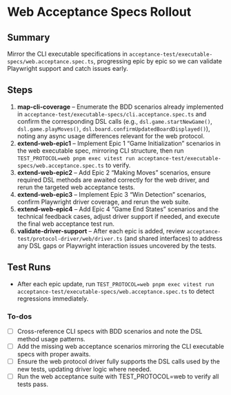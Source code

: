 <!-- 52fa78bb-1a50-4664-966e-fa1d64836c15 e8baede6-6443-43d1-ab02-466f7ac4afe1 -->
# Web Acceptance Specs Rollout

## Summary

Mirror the CLI executable specifications in `acceptance-test/executable-specs/web.acceptance.spec.ts`, progressing epic by epic so we can validate Playwright support and catch issues early.

## Steps

1. **map-cli-coverage** – Enumerate the BDD scenarios already implemented in `acceptance-test/executable-specs/cli.acceptance.spec.ts` and confirm the corresponding DSL calls (e.g., `dsl.game.startNewGame()`, `dsl.game.playMoves()`, `dsl.board.confirmUpdatedBoardDisplayed()`), noting any async usage differences relevant for the web protocol.
2. **extend-web-epic1** – Implement Epic 1 “Game Initialization” scenarios in the web executable spec, mirroring CLI structure, then run `TEST_PROTOCOL=web pnpm exec vitest run acceptance-test/executable-specs/web.acceptance.spec.ts` to verify.
3. **extend-web-epic2** – Add Epic 2 “Making Moves” scenarios, ensure required DSL methods are awaited correctly for the web driver, and rerun the targeted web acceptance tests.
4. **extend-web-epic3** – Implement Epic 3 “Win Detection” scenarios, confirm Playwright driver coverage, and rerun the web suite.
5. **extend-web-epic4** – Add Epic 4 “Game End States” scenarios and the technical feedback cases, adjust driver support if needed, and execute the final web acceptance test run.
6. **validate-driver-support** – After each epic is added, review `acceptance-test/protocol-driver/web/driver.ts` (and shared interfaces) to address any DSL gaps or Playwright interaction issues uncovered by the tests.

## Test Runs

- After each epic update, run `TEST_PROTOCOL=web pnpm exec vitest run acceptance-test/executable-specs/web.acceptance.spec.ts` to detect regressions immediately.

### To-dos

- [ ] Cross-reference CLI specs with BDD scenarios and note the DSL method usage patterns.
- [ ] Add the missing web acceptance scenarios mirroring the CLI executable specs with proper awaits.
- [ ] Ensure the web protocol driver fully supports the DSL calls used by the new tests, updating driver logic where needed.
- [ ] Run the web acceptance suite with TEST_PROTOCOL=web to verify all tests pass.